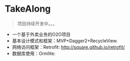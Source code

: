 # TakeAlong
> 项目持续开发中。。。
* 一个基于外卖业务的O2O项目
* 基本设计模式和框架：MVP+Dagger2+RecycleView.
* 网络访问框架：Retrofit: http://square.github.io/retrofit/
* 数据库使用：Ormlite: